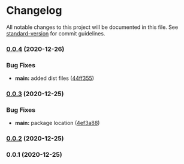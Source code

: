 # Changelog

All notable changes to this project will be documented in this file. See [standard-version](https://github.com/conventional-changelog/standard-version) for commit guidelines.

### [0.0.4](https://github.com/natoehv/nuxt-podium-module/compare/v0.0.3...v0.0.4) (2020-12-26)


### Bug Fixes

* **main:** added dist files ([44ff355](https://github.com/natoehv/nuxt-podium-module/commit/44ff3555a166425f637f31933035b6ad1f8b8564))

### [0.0.3](https://github.com/natoehv/nuxt-podium-module/compare/v0.0.2...v0.0.3) (2020-12-25)


### Bug Fixes

* **main:** package location ([4ef3a88](https://github.com/natoehv/nuxt-podium-module/commit/4ef3a88e0374ed8fa5f562072ce7ac868fc03111))

### [0.0.2](https://github.com/natoehv/nuxt-podium-module/compare/v0.0.1...v0.0.2) (2020-12-25)

### 0.0.1 (2020-12-25)

